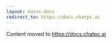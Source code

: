 ```yaml
---
layout: macos-docs
redirect_to: https://docs.chatpc.ai
---
```


Content moved to https://docs.chatpc.ai